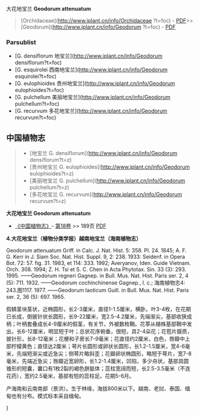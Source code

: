 大花地宝兰 **Geodorum attenuatum**

> [Orchidaceae](http://www.iplant.cn/info/Orchidaceae ?t=foc) - [PDF](http://iplant.cn/foc/pdf/Orchidaceae.pdf)>>[Geodorum](http://www.iplant.cn/info/Geodorum ?t=foc) - [PDF](http://www.iplant.cn/foc/pdf/Geodorum.pdf)

### Parsublist

* [G.  densiflorum  地宝兰](http://www.iplant.cn/info/Geodorum densiflorum?t=foc)
* [G.  esquirolei  西南地宝兰](http://www.iplant.cn/info/Geodorum esquirolei?t=foc)
* [G.  eulophioides  贵州地宝兰](http://www.iplant.cn/info/Geodorum eulophioides?t=foc)
* [G.  pulchellum  美丽地宝兰](http://www.iplant.cn/info/Geodorum pulchellum?t=foc)
* [G.  recurvum  多花地宝兰](http://www.iplant.cn/info/Geodorum recurvum?t=foc)

## 中国植物志

> * [地宝兰  G.  densiflorum](http://www.iplant.cn/info/Geodorum densiflorum?t=z)
> * [贵州地宝兰  G.  eulophioides](http://www.iplant.cn/info/Geodorum eulophioides?t=z)
> * [美丽地宝兰  G.  pulchellum](http://www.iplant.cn/info/Geodorum pulchellum?t=z)
> * [多花地宝兰  G.  recurvum](http://www.iplant.cn/info/Geodorum recurvum?t=z)

**大花地宝兰 Geodorum attenuatum**

* [《中国植物志》](http://www.iplant.cn/frps)- [第18卷](http://www.iplant.cn/frps/vol/18) >> 189页 [PDF](http://www.iplant.cn/frps/pdf/18/189a.pdf)

**4.大花地宝兰（植物分类学报）越南地宝兰（海南植物志）**

Geodorum attenuatum Griff. in Calc. J. Nat. Hist. 5: 358. Pl. 24. 1845; A. F. G. Kerr in J. Siam Soc. Nat. Hist. Suppl. 9, 2: 238. 1933: Seidenf. in Opera Bot. 72: 57. fig. 31. 1983, et 114: 333. 1992; Averyanov, Iden. Guide Vietnam. Orch. 308. 1994; Z. H. Tsi et S. C. Chen in Acta Phytotax. Sin. 33 (3): 293. 1995. ——Geodorum regneri Gagnep. in Bull. Mus. Nat. Hist. Paris ser. 2, 4 (5): 711. 1932. ——Geodorum cochinchinense Gagnep., l. c.; 海南植物志4: 243.图1117. 1977. ——Geodorum laoticum Guill. in Bull. Mus. Nat. Hist. Paris ser. 2, 36 (5): 697. 1965.

假鳞茎块茎状，近椭圆形，长2-3厘米，直径1-1.5厘米，横卧。叶3-4枚，在花期已长成，倒披针状长圆形，长9-22厘米，宽2.5-4.2厘米，先端渐尖，基部收狭成柄；叶柄套叠成长4-9厘米的假茎，有关节，外被数枚鞘。花葶从植株基部鞘中发出，长6-12厘米，明显短于叶；总状花序俯垂，很短，具2-4朵花；花苞片膜质，披针形，长8-12毫米；花梗和子房长7-9毫米；花直径约2厘米，白色，唇瓣中上部柠檬黄色；直径达2厘米；萼片长圆形或卵状长圆形，长1.2-1.5厘米，宽4-6毫米，先端短渐尖或近急尖；侧萼片略斜歪；花瓣卵状椭圆形，略短于萼片，宽7-8毫米，先端近急尖；唇瓣近宽卵形，长1.2-1.4厘米，凹陷，多少舟状，基部具圆锥形的短囊，囊口有1枚2裂的褐色胼胝体；蕊柱宽阔而短，长2.5-3.5毫米（不连花药），宽约2.5毫米，基部有短的蕊柱足。花期5-6月。

产海南和云南南部（景洪）。生于林缘，海拔800米以下。越南、老挝、泰国、缅甸也有分布。模式标本采自缅甸。

}